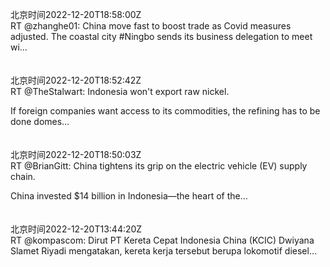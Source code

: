 北京时间2022-12-20T18:58:00Z<br>RT @zhanghe01: China move fast to boost trade as Covid measures adjusted. The coastal city #Ningbo sends its business delegation to meet wi…<br><br><br>北京时间2022-12-20T18:52:42Z<br>RT @TheStalwart: Indonesia won't export raw nickel.

If foreign companies want access to its commodities, the refining has to be done domes…<br><br><br>北京时间2022-12-20T18:50:03Z<br>RT @BrianGitt: China tightens its grip on the electric vehicle (EV) supply chain.

China invested $14 billion in Indonesia—the heart of the…<br><br><br>北京时间2022-12-20T13:44:20Z<br>RT @kompascom: Dirut PT Kereta Cepat Indonesia China (KCIC) Dwiyana Slamet Riyadi mengatakan, kereta kerja tersebut berupa lokomotif diesel…<br><br><br>
